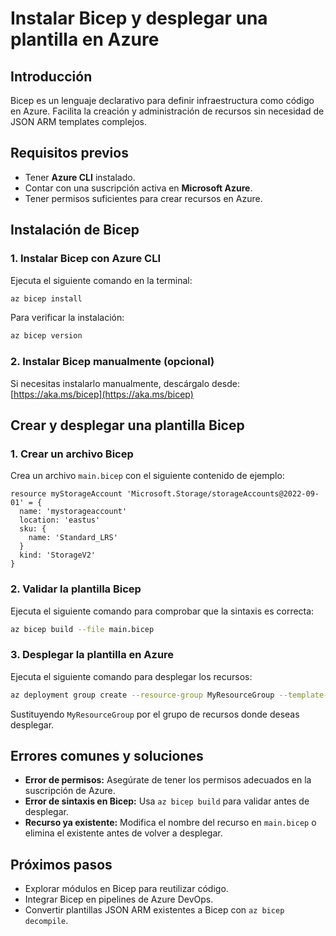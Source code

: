 # Instalar Bicep y desplegar una plantilla en Azure

## Introducción
Bicep es un lenguaje declarativo para definir infraestructura como código en Azure. Facilita la creación y administración de recursos sin necesidad de JSON ARM templates complejos.

## Requisitos previos
- Tener **Azure CLI** instalado.
- Contar con una suscripción activa en **Microsoft Azure**.
- Tener permisos suficientes para crear recursos en Azure.

## Instalación de Bicep

### 1. Instalar Bicep con Azure CLI
Ejecuta el siguiente comando en la terminal:
```bash
az bicep install
```
Para verificar la instalación:
```bash
az bicep version
```

### 2. Instalar Bicep manualmente (opcional)
Si necesitas instalarlo manualmente, descárgalo desde:
[https://aka.ms/bicep](https://aka.ms/bicep)

## Crear y desplegar una plantilla Bicep

### 1. Crear un archivo Bicep
Crea un archivo `main.bicep` con el siguiente contenido de ejemplo:
```bicep
resource myStorageAccount 'Microsoft.Storage/storageAccounts@2022-09-01' = {
  name: 'mystorageaccount'
  location: 'eastus'
  sku: {
    name: 'Standard_LRS'
  }
  kind: 'StorageV2'
}
```

### 2. Validar la plantilla Bicep
Ejecuta el siguiente comando para comprobar que la sintaxis es correcta:
```bash
az bicep build --file main.bicep
```

### 3. Desplegar la plantilla en Azure
Ejecuta el siguiente comando para desplegar los recursos:
```bash
az deployment group create --resource-group MyResourceGroup --template-file main.bicep
```
Sustituyendo `MyResourceGroup` por el grupo de recursos donde deseas desplegar.

## Errores comunes y soluciones
- **Error de permisos:** Asegúrate de tener los permisos adecuados en la suscripción de Azure.
- **Error de sintaxis en Bicep:** Usa `az bicep build` para validar antes de desplegar.
- **Recurso ya existente:** Modifica el nombre del recurso en `main.bicep` o elimina el existente antes de volver a desplegar.

## Próximos pasos
- Explorar módulos en Bicep para reutilizar código.
- Integrar Bicep en pipelines de Azure DevOps.
- Convertir plantillas JSON ARM existentes a Bicep con `az bicep decompile`.
